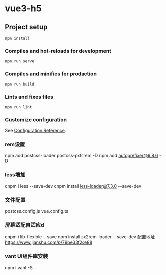 # vue3-h5

## Project setup
```
npm install
```

### Compiles and hot-reloads for development
```
npm run serve
```

### Compiles and minifies for production
```
npm run build
```

### Lints and fixes files
```
npm run lint
```

### Customize configuration
See [Configuration Reference](https://cli.vuejs.org/config/).


### rem设置
npm add postcss-loader postcss-pxtorem -D
npm add autoprefixer@9.8.6 -D

### less增加
cnpm i less --save-dev
cnpm install less-loader@7.3.0 --save-dev

### 文件配置
postcss.config.js
vue.config.ts

### 屏幕适配自适应d
cnpm i lib-flexible --save
npm install px2rem-loader --save-dev
配置地址 https://www.jianshu.com/p/79be33f2ce88

### vant UI组件库安装
npm i vant -S